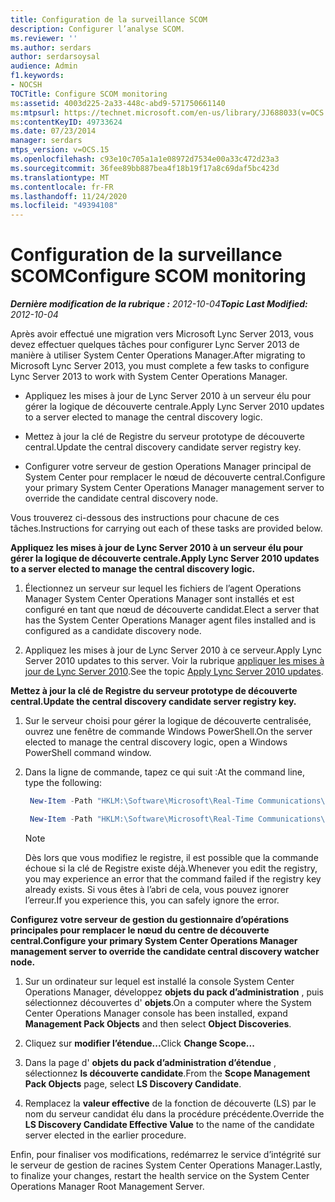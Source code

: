 ```yaml
---
title: Configuration de la surveillance SCOM
description: Configurer l’analyse SCOM.
ms.reviewer: ''
ms.author: serdars
author: serdarsoysal
audience: Admin
f1.keywords:
- NOCSH
TOCTitle: Configure SCOM monitoring
ms:assetid: 4003d225-2a33-448c-abd9-571750661140
ms:mtpsurl: https://technet.microsoft.com/en-us/library/JJ688033(v=OCS.15)
ms:contentKeyID: 49733624
ms.date: 07/23/2014
manager: serdars
mtps_version: v=OCS.15
ms.openlocfilehash: c93e10c705a1a1e08972d7534e00a33c472d23a3
ms.sourcegitcommit: 36fee89bb887bea4f18b19f17a8c69daf5bc423d
ms.translationtype: MT
ms.contentlocale: fr-FR
ms.lasthandoff: 11/24/2020
ms.locfileid: "49394108"
---
```

# <a name="configure-scom-monitoring"></a><span data-ttu-id="41683-103">Configuration de la surveillance SCOM</span><span class="sxs-lookup"><span data-stu-id="41683-103">Configure SCOM monitoring</span></span>

<div data-xmlns="http://www.w3.org/1999/xhtml">

<div class="topic" data-xmlns="http://www.w3.org/1999/xhtml" data-msxsl="urn:schemas-microsoft-com:xslt" data-cs="https://msdn.microsoft.com/">

<div data-asp="https://msdn2.microsoft.com/asp">



</div>

<div id="mainSection">

<div id="mainBody"><span data-ttu-id="41683-104">

<span> </span></span><span class="sxs-lookup"><span data-stu-id="41683-104">

<span> </span></span></span>

<span data-ttu-id="41683-105">_**Dernière modification de la rubrique :** 2012-10-04_</span><span class="sxs-lookup"><span data-stu-id="41683-105">_**Topic Last Modified:** 2012-10-04_</span></span>

<span data-ttu-id="41683-106">Après avoir effectué une migration vers Microsoft Lync Server 2013, vous devez effectuer quelques tâches pour configurer Lync Server 2013 de manière à utiliser System Center Operations Manager.</span><span class="sxs-lookup"><span data-stu-id="41683-106">After migrating to Microsoft Lync Server 2013, you must complete a few tasks to configure Lync Server 2013 to work with System Center Operations Manager.</span></span>

  - <span data-ttu-id="41683-107">Appliquez les mises à jour de Lync Server 2010 à un serveur élu pour gérer la logique de découverte centrale.</span><span class="sxs-lookup"><span data-stu-id="41683-107">Apply Lync Server 2010 updates to a server elected to manage the central discovery logic.</span></span>

  - <span data-ttu-id="41683-108">Mettez à jour la clé de Registre du serveur prototype de découverte central.</span><span class="sxs-lookup"><span data-stu-id="41683-108">Update the central discovery candidate server registry key.</span></span>

  - <span data-ttu-id="41683-109">Configurer votre serveur de gestion Operations Manager principal de System Center pour remplacer le nœud de découverte central.</span><span class="sxs-lookup"><span data-stu-id="41683-109">Configure your primary System Center Operations Manager management server to override the candidate central discovery node.</span></span>

<span data-ttu-id="41683-110">Vous trouverez ci-dessous des instructions pour chacune de ces tâches.</span><span class="sxs-lookup"><span data-stu-id="41683-110">Instructions for carrying out each of these tasks are provided below.</span></span>

<span data-ttu-id="41683-111">**Appliquez les mises à jour de Lync Server 2010 à un serveur élu pour gérer la logique de découverte centrale.**</span><span class="sxs-lookup"><span data-stu-id="41683-111">**Apply Lync Server 2010 updates to a server elected to manage the central discovery logic.**</span></span>

1.  <span data-ttu-id="41683-112">Électionnez un serveur sur lequel les fichiers de l’agent Operations Manager System Center Operations Manager sont installés et est configuré en tant que nœud de découverte candidat.</span><span class="sxs-lookup"><span data-stu-id="41683-112">Elect a server that has the System Center Operations Manager agent files installed and is configured as a candidate discovery node.</span></span>

2.  <span data-ttu-id="41683-113">Appliquez les mises à jour de Lync Server 2010 à ce serveur.</span><span class="sxs-lookup"><span data-stu-id="41683-113">Apply Lync Server 2010 updates to this server.</span></span> <span data-ttu-id="41683-114">Voir la rubrique [appliquer les mises à jour de Lync Server 2010](apply-lync-server-2010-updates.md).</span><span class="sxs-lookup"><span data-stu-id="41683-114">See the topic [Apply Lync Server 2010 updates](apply-lync-server-2010-updates.md).</span></span>

<span data-ttu-id="41683-115">**Mettez à jour la clé de Registre du serveur prototype de découverte central.**</span><span class="sxs-lookup"><span data-stu-id="41683-115">**Update the central discovery candidate server registry key.**</span></span>

1.  <span data-ttu-id="41683-116">Sur le serveur choisi pour gérer la logique de découverte centralisée, ouvrez une fenêtre de commande Windows PowerShell.</span><span class="sxs-lookup"><span data-stu-id="41683-116">On the server elected to manage the central discovery logic, open a Windows PowerShell command window.</span></span>

2.  <span data-ttu-id="41683-117">Dans la ligne de commande, tapez ce qui suit :</span><span class="sxs-lookup"><span data-stu-id="41683-117">At the command line, type the following:</span></span>
    
       ```PowerShell
        New-Item -Path "HKLM:\Software\Microsoft\Real-Time Communications\Health"
       ```
    
       ```PowerShell
        New-Item -Path "HKLM:\Software\Microsoft\Real-Time Communications\Health\CentralDiscoveryCandidate"
       ```
    
    <div class="">
    

    > [!NOTE]  
    > <span data-ttu-id="41683-118">Dès lors que vous modifiez le registre, il est possible que la commande échoue si la clé de Registre existe déjà.</span><span class="sxs-lookup"><span data-stu-id="41683-118">Whenever you edit the registry, you may experience an error that the command failed if the registry key already exists.</span></span> <span data-ttu-id="41683-119">Si vous êtes à l’abri de cela, vous pouvez ignorer l’erreur.</span><span class="sxs-lookup"><span data-stu-id="41683-119">If you experience this, you can safely ignore the error.</span></span>

    
    </div>

<span data-ttu-id="41683-120">**Configurez votre serveur de gestion du gestionnaire d’opérations principales pour remplacer le nœud du centre de découverte central.**</span><span class="sxs-lookup"><span data-stu-id="41683-120">**Configure your primary System Center Operations Manager management server to override the candidate central discovery watcher node.**</span></span>

1.  <span data-ttu-id="41683-121">Sur un ordinateur sur lequel est installé la console System Center Operations Manager, développez **objets du pack d’administration** , puis sélectionnez découvertes d' **objets**.</span><span class="sxs-lookup"><span data-stu-id="41683-121">On a computer where the System Center Operations Manager console has been installed, expand **Management Pack Objects** and then select **Object Discoveries**.</span></span>

2.  <span data-ttu-id="41683-122">Cliquez sur **modifier l’étendue...**</span><span class="sxs-lookup"><span data-stu-id="41683-122">Click **Change Scope...**</span></span>

3.  <span data-ttu-id="41683-123">Dans la page d' **objets du pack d’administration d’étendue** , sélectionnez **ls découverte candidate**.</span><span class="sxs-lookup"><span data-stu-id="41683-123">From the **Scope Management Pack Objects** page, select **LS Discovery Candidate**.</span></span>

4.  <span data-ttu-id="41683-124">Remplacez la **valeur effective** de la fonction de découverte (LS) par le nom du serveur candidat élu dans la procédure précédente.</span><span class="sxs-lookup"><span data-stu-id="41683-124">Override the **LS Discovery Candidate Effective Value** to the name of the candidate server elected in the earlier procedure.</span></span>

<span data-ttu-id="41683-125">Enfin, pour finaliser vos modifications, redémarrez le service d’intégrité sur le serveur de gestion de racines System Center Operations Manager.</span><span class="sxs-lookup"><span data-stu-id="41683-125">Lastly, to finalize your changes, restart the health service on the System Center Operations Manager Root Management Server.</span></span>

<span data-ttu-id="41683-126"></div>

<span> </span>

</div>

</div>

</span><span class="sxs-lookup"><span data-stu-id="41683-126"></div>

<span> </span>

</div>

</div>

</span></span></div>

